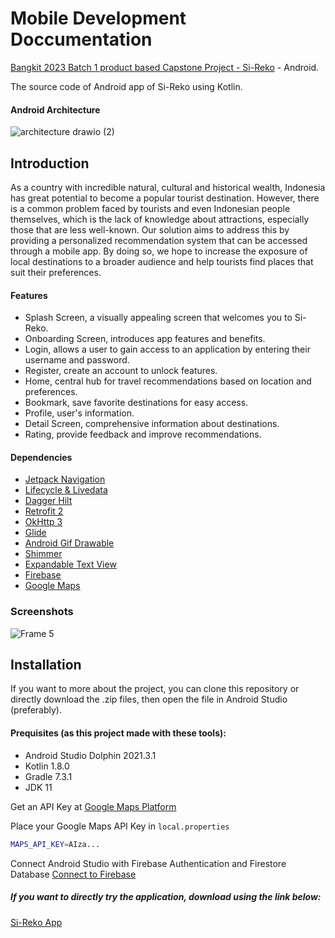# Mobile Development Doccumentation
[Bangkit 2023 Batch 1 product based Capstone Project - Si-Reko](https://github.com/dts26/Si-Reko-C23-PS399-) - Android.

The source code of Android app of Si-Reko using Kotlin.

#### Android Architecture
![architecture drawio (2)](https://github.com/jerryberlin/Si-Reko-bangkit-capstone-2023/assets/72635719/66ef32c8-43d7-4c20-8277-97e03c5fa03e)



## Introduction
As a country with incredible natural, cultural and historical wealth, Indonesia has great potential to become a popular tourist destination. However, there is a common problem faced by tourists and even Indonesian people themselves, which is the lack of knowledge about attractions, especially those that are less well-known. Our solution aims to address this by providing a personalized recommendation system that can be accessed through a mobile app. By doing so, we hope to increase the exposure of local destinations to a broader audience and help tourists find places that suit their preferences.


#### Features

- Splash Screen, a visually appealing screen that welcomes you to Si-Reko.
- Onboarding Screen, introduces app features and benefits.
- Login, allows a user to gain access to an application by entering their username and password.
- Register, create an account to unlock features.
- Home, central hub for travel recommendations based on location and preferences.
- Bookmark, save favorite destinations for easy access.
- Profile, user's information.
- Detail Screen, comprehensive information about destinations. 
- Rating, provide feedback and improve recommendations.


#### Dependencies
 - [Jetpack Navigation](https://developer.android.com/jetpack/androidx/releases/navigation)
 - [Lifecycle & Livedata](https://developer.android.com/jetpack/androidx/releases/lifecycle)
 - [Dagger Hilt](https://developer.android.com/training/dependency-injection/hilt-android)
 - [Retrofit 2](https://square.github.io/retrofit/)
 - [OkHttp 3](https://square.github.io/okhttp/)
 - [Glide](https://github.com/bumptech/glide)
 - [Android Gif Drawable](https://github.com/koral--/android-gif-drawable)
 - [Shimmer](https://github.com/facebook/shimmer-android)
 - [Expandable Text View](https://github.com/glailton/ExpandableTextView)
 - [Firebase](https://firebase.google.com/docs/android/setup)
 - [Google Maps](https://developers.google.com/maps/documentation/android-sdk/get-api-key)
 
 
### Screenshots
![Frame 5](https://github.com/jerryberlin/Si-Reko-bangkit-capstone-2023/assets/72635719/21d1f4f8-3f0f-437c-9e9c-1bbf0c561598)


## Installation
If you want to more about the project, you can clone this repository or directly download the .zip files, then open the file in Android Studio (preferably). 
#### Prequisites (as this project made with these tools):

- Android Studio Dolphin 2021.3.1
- Kotlin 1.8.0
- Gradle 7.3.1
- JDK 11

Get an API Key at [Google Maps Platform](https://developers.google.com/maps/documentation/android-sdk/get-api-key)

Place your Google Maps API Key in ```local.properties```
```bash
MAPS_API_KEY=AIza...
```
Connect Android Studio with Firebase Authentication and Firestore Database [Connect to Firebase](https://developer.android.com/studio/write/firebase)

##### If you want to directly try the application, download using the link below:
[Si-Reko App](https://drive.google.com/drive/u/0/folders/1O8LEtwGCUkmllsrdw3xS7lmIUIBbq2ju)

    
